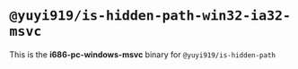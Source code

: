 # `@yuyi919/is-hidden-path-win32-ia32-msvc`

This is the **i686-pc-windows-msvc** binary for `@yuyi919/is-hidden-path`
